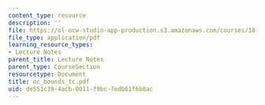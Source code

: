 ```yaml
---
content_type: resource
description: ''
file: https://ol-ocw-studio-app-production.s3.amazonaws.com/courses/18-996-random-matrix-theory-and-its-applications-spring-2004/de551c394acb0011f9bc7edb61f6b8ac_oc_bounds_tc.pdf
file_type: application/pdf
learning_resource_types:
- Lecture Notes
parent_title: Lecture Notes
parent_type: CourseSection
resourcetype: Document
title: oc_bounds_tc.pdf
uid: de551c39-4acb-0011-f9bc-7edb61f6b8ac
---
```

